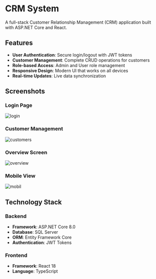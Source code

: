 # CRM System

A full-stack Customer Relationship Management (CRM) application built with ASP.NET Core and React.

## Features

- **User Authentication**: Secure login/logout with JWT tokens
- **Customer Management**: Complete CRUD operations for customers
- **Role-based Access**: Admin and User role management
- **Responsive Design**: Modern UI that works on all devices
- **Real-time Updates**: Live data synchronization

## Screenshots

### Login Page
![login](https://github.com/user-attachments/assets/a324139e-1442-4976-9548-0bf25ff3113c)


### Customer Management
![customers](https://github.com/user-attachments/assets/50da7816-5391-47f7-b491-b9a98fe92318)


### Overview Screen
![overview](https://github.com/user-attachments/assets/91e48535-a7f8-49f7-a7c0-a2a321c610fd)

### Mobile View
![mobil](https://github.com/user-attachments/assets/f5b760dc-b0a2-4b64-81b8-d42168fc23af)



## Technology Stack

### Backend
- **Framework**: ASP.NET Core 8.0
- **Database**: SQL Server
- **ORM**: Entity Framework Core
- **Authentication**: JWT Tokens


### Frontend
- **Framework**: React 18
- **Language**: TypeScript
